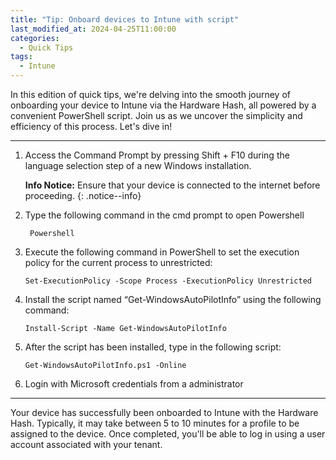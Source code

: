 ```yaml
---
title: "Tip: Onboard devices to Intune with script"
last_modified_at: 2024-04-25T11:00:00
categories:
  - Quick Tips
tags:
  - Intune
---
```


In this edition of quick tips, we're delving into the smooth journey of onboarding your device to Intune via the Hardware Hash, all powered by a convenient PowerShell script. Join us as we uncover the simplicity and efficiency of this process. Let's dive in!

----------------

1. Access the Command Prompt by pressing Shift + F10 during the language selection step of a new Windows installation.

	**Info Notice:** Ensure that your device is connected to the internet before proceeding.
	{: .notice--info}

2. Type the following command in the cmd prompt to open Powershell

	```
	 Powershell
	```

3. Execute the following command in PowerShell to set the execution policy for the current process to unrestricted:

	```
	Set-ExecutionPolicy -Scope Process -ExecutionPolicy Unrestricted
	```

4. Install the script named “Get-WindowsAutoPilotInfo” using the following command:

	```
	Install-Script -Name Get-WindowsAutoPilotInfo
	```

5. After the script has been installed, type in the following script:

	```
	Get-WindowsAutoPilotInfo.ps1 -Online
	```

6. Login with Microsoft credentials from a administrator

--------------


Your device has successfully been onboarded to Intune with the Hardware Hash. Typically, it may take between 5 to 10 minutes for a profile to be assigned to the device. Once completed, you'll be able to log in using a user account associated with your tenant.
